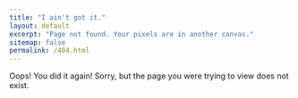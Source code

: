 ```yaml
---
title: "I ain't got it."
layout: default
excerpt: "Page not found. Your pixels are in another canvas."
sitemap: false
permalink: /404.html
---
```


Oops! You did it again! Sorry, but the page you were trying to view does not exist.


